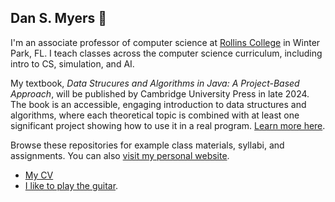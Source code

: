 ## Dan S. Myers 👋

I'm an associate professor of computer science at [Rollins College](https://www.rollins.edu) in Winter Park, FL. I teach classes across the computer science curriculum, including intro to CS, simulation, and AI.

My textbook, *Data Strucures and Algorithms in Java: A Project-Based Approach*, will be published by Cambridge University Press in late 2024. The book is an accessible, engaging introduction to data structures and algorithms, where each theoretical topic is combined with at least one significant project showing how to use it in a real program. [Learn more here](https://www.cambridge.org/highereducation/books/data-structures-and-algorithms-in-java/CE4F67C1DAEF99C779E793C455DD8A24#overview).

Browse these repositories for example class materials, syllabi, and assignments. You can also [visit my personal website](https://dansmyers.github.io).

- [My CV](https://dansmyers.github.io/Dan_Myers_CV.pdf)
- [I like to play the guitar](https://www.youtube.com/watch?v=tb-pU09vAN8&list=PLdZehgbgYw-TChlzi78HAAT-4Islc5S6b&index=2).
